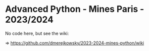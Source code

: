 # Advanced Python - Mines Paris - 2023/2024

No code here, but see the wiki:

=> https://github.com/dmerejkowsky/2023-2024-mines-python/wiki
